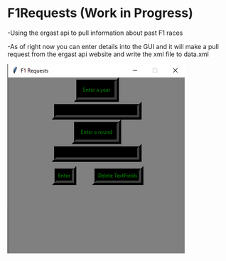 # F1Requests (Work in Progress)
-Using the ergast api to pull information about past F1 races

-As of right now you can enter details into the GUI and it will make a pull request from the ergast api website and write the xml file to data.xml
<br>


<img align="center" src="pythonF1Req.png" img/>

